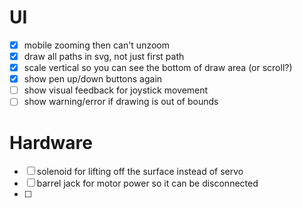 # UI

- [x] mobile zooming then can't unzoom
- [x] draw all paths in svg, not just first path
- [x] scale vertical so you can see the bottom of draw area (or scroll?)
- [x] show pen up/down buttons again
- [ ] show visual feedback for joystick movement
- [ ] show warning/error if drawing is out of bounds

# Hardware

- [ ] solenoid for lifting off the surface instead of servo
- [ ] barrel jack for motor power so it can be disconnected
- [ ]